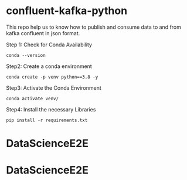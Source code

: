 # confluent-kafka-python


This repo help us to know how to publish and consume data to and from kafka confluent in json format.

Step 1: Check for Conda Availability
```
conda --version
```

Step2: Create  a conda environment
```
conda create -p venv python==3.8 -y
```

Step3: Activate the Conda Environment
```
conda activate venv/
```
Step4: Install the necessary Libraries
```
pip install -r requirements.txt
```

# DataScienceE2E
# DataScienceE2E
